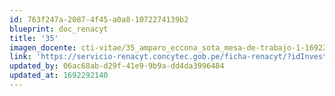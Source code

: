 ```yaml
---
id: 763f247a-2087-4f45-a0a8-1072274139b2
blueprint: doc_renacyt
title: '35'
imagen_docente: cti-vitae/35_amparo_eccona_sota_mesa-de-trabajo-1-1692291766.png
link: 'https://servicio-renacyt.concytec.gob.pe/ficha-renacyt/?idInvestigador=184795'
updated_by: 06ac68ab-d29f-41e9-9b9a-dd4da3996484
updated_at: 1692292140
---
```

